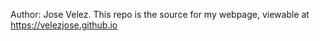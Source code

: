 Author: Jose Velez.
This repo is the source for my webpage, viewable at https://velezjose.github.io
